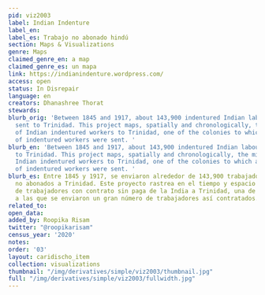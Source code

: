 ```yaml
---
pid: viz2003
label: Indian Indenture
label_en:
label_es: Trabajo no abonado hindú
section: Maps & Visualizations
genre: Maps
claimed_genre_en: a map
claimed_genre_es: un mapa
link: https://indianindenture.wordpress.com/
access: open
status: In Disrepair
language: en
creators: Dhanashree Thorat
stewards:
blurb_orig: 'Between 1845 and 1917, about 143,900 indentured Indian labourers were
  sent to Trinidad. This project maps, spatially and chronologically, the migration
  of Indian indentured workers to Trinidad, one of the colonies to which a large number
  of indentured workers were sent. '
blurb_en: 'Between 1845 and 1917, about 143,900 indentured Indian labourers were sent
  to Trinidad. This project maps, spatially and chronologically, the migration of
  Indian indentured workers to Trinidad, one of the colonies to which a large number
  of indentured workers were sent. '
blurb_es: Entre 1845 y 1917, se enviaron alrededor de 143,900 trabajadores hindúes
  no abonados a Trinidad. Este proyecto rastrea en el tiempo y espacio la migración
  de trabajadores con contrato sin paga de la India a Trinidad, una de las colonias
  a las que se enviaron un gran número de trabajadores así contratados.
related_to:
open_data:
added_by: Roopika Risam
twitter: "@roopikarisam"
census_year: '2020'
notes:
order: '03'
layout: caridischo_item
collection: visualizations
thumbnail: "/img/derivatives/simple/viz2003/thumbnail.jpg"
full: "/img/derivatives/simple/viz2003/fullwidth.jpg"
---
```

